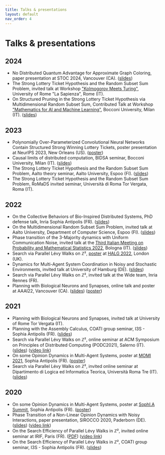 ```yaml
---
title: Talks & presentations
layout: default
nav_order: 4
---
```

# Talks & presentations

## 2024

-  No Distributed Quantum Advantage for Approximate Graph Coloring, paper presentation at STOC 2024, Vancouver (CA). ([slides](https://drive.google.com/file/d/1wAUFZeghfWZqSxaM9wkrBl2SRB1hu95K/view?usp=sharing))
- The Strong Lottery Ticket Hypothesis and the Random Subset Sum Problem, invited talk at Workshop ["Kolmogorov Meets Turing"](https://sites.google.com/uniroma1.it/kmt-2024), University of Rome "La Sapienza", Rome (IT). 
- On Structured Pruning in the Strong Lottery Ticket Hypothesis via Multidimensional Random Subset Sum, Contributed Talk at Workshop ["Mathematics for AI and Machine Learning"](https://dec.unibocconi.eu/mathematics-artificial-intelligence-and-machine-learning), Bocconi University, Milan (IT). ([slides](https://drive.google.com/file/d/1adkSxTuNYPxugIQQUHeXCBWD3jQj3Obg/view?usp=sharing))

## 2023

- Polynomially Over-Parameterized Convolutional Neural Networks Contain Structured Strong Winning Lottery Tickets, poster presentation at NeurIPS 2023, New Orleans (US). ([poster](https://neurips.cc/media/PosterPDFs/NeurIPS%202023/71487.png?t=1699528090.321876))
- Causal limits of distributed computation, BIDSA seminar, Bocconi University, Milan (IT). ([slides](https://drive.google.com/file/d/1tvL4cYt5sTGnQmwMn3AGu_FdfYZySw02/view?usp=sharing))
- The Strong Lottery Ticket Hypothesis and the Random Subset Sum Problem, Aalto theory seminar, Aalto University, Espoo (FI). ([slides](https://drive.google.com/file/d/1jrKQQ5tpiz0ixAImWQO276oD-WWxrBtG/view?usp=sharing))
- The Strong Lottery Ticket Hypothesis and the Random Subset Sum Problem, RoMaDS invited seminar, Università di Roma Tor Vergata, Roma (IT). 

## 2022

- On the Collective Behaviors of Bio-Inspired Distributed Systems, PhD defense talk, Inria Sophia Antipolis (FR). ([slides](https://drive.google.com/file/d/1ChaNXR3ia-I-xVMS7aacm9Meisu9fnvf/view?usp=sharing))
- On the Multidimensional Random Subset Sum Problem, invited talk at Aalto University, Department of Computer Science, Espoo (FI). ([slides](https://drive.google.com/file/d/1JnYoZhHo_7WTBpdRhwQ00Qh5YM_2rXBE/view?usp=sharing))
- Phase transition of the 3-Majority dynamics with Uniform Communication Noise, invited talk at the [Third Italian Meeting on Probability and Mathematical Statistics 2022](https://site.unibo.it/probstat/en/about-1/general-information), Bologna (IT). ([slides](https://drive.google.com/file/d/1_Nw0XDvW3MBKCwSEi7dJ8ECfQLk81s12/view?usp=sharing))
- Search via Parallel Lévy Walks on &#8484;&#x00B2;, [poster](https://drive.google.com/file/d/1XVYk4LQD_uw-mDsmVqv_Sqs8eFaolWSS/view?usp=sharing) at [HALG 2022](https://www.lse.ac.uk/HALG-2022), London (UK).
- Dynamics for Multi-Agent System Coordination in Noisy and Stochastic Environments, invited talk at University of Hamburg (DE). ([slides](https://drive.google.com/file/d/16cXvd2nPe9-cMQzIQJZhFnzz_um20WK1/view?usp=sharing))
- Search via Parallel Lévy Walks on &#8484;&#x00B2;, invited talk at the Wide team, Inria Rennes (FR).
- Planning with Biological Neurons and Synapses, online talk and poster at AAAI22, Vancouver (CA). ([slides](https://drive.google.com/file/d/1ASApDked947d9oSZQ3-Hk8DCd9rO46hK/view?usp=sharing)) ([poster](https://hal.archives-ouvertes.fr/hal-03596672/file/assembly_aaai22_poster1_boxes.pdf))


## 2021

- Planning with Biological Neurons and Synapses, invited talk at University of Rome Tor Vergata (IT).
- Planning with the Assembly Calculus, COATI group seminar, I3S - Sophia Antipolis (FR). ([slides](https://drive.google.com/file/d/1Lw-ACHDs3scdqzP-3DCqyXHrt5qGtipV/view?usp=sharing)) 
- Search via Parallel Lévy Walks on &#8484;&#x00B2;, online seminar at ACM Symposium on Principles of Distributed Computing (PODC2021), Salerno (IT). ([slides](https://drive.google.com/file/d/1ao7yiWWQ_45WRXqS3Ml890n-mH1goYCp/view?usp=sharing)) ([video link](https://www.youtube.com/watch?v=iWWPq5asqsM))
- On some Opinion Dynamics in Multi-Agent Systems, poster at [MOMI 2021](https://phd-seminars-sam.inria.fr/fr/momi2021/), Sophia Antipolis (FR). ([poster](https://drive.google.com/file/d/1SvA7veoxUG3QlSk81_wg0zCgpbgChRDk/view?usp=sharing))
- Search via Parallel Lévy Walks on &#8484;&#x00B2;, invited online seminar at Dipartimento di Logica ed Informatica Teorica, Università Roma Tre (IT). ([slides](https://drive.google.com/file/d/1DQB-W3dPixZpnv_PozOi8c204PCa4r_n/view?usp=sharing))

## 2020

- On some Opinion Dynamics in Multi-Agent Systems, poster at [SophI.A Summit](https://univ-cotedazur.fr/events-uca/sophia-summit#menu_2), Sophia Antipolis (FR). ([poster](https://drive.google.com/file/d/1SvA7veoxUG3QlSk81_wg0zCgpbgChRDk/view?usp=sharing))
- Phase Transition of a Non-Linear Opinion Dynamics with Noisy Interactions, paper presentation, SIROCCO 2020, Paderborn (DE). ([slides](https://drive.google.com/file/d/1YLnw-e8UNcrBaB6aPOY6sW1FxruAv7b4/view?usp=sharing)) ([video link](https://www.youtube.com/watch?v=w2HKdREGpB4&list=PL2P_cO0GPJGSq4z5UJxPSWAUWgHWr48ck&index=20&t=0s))
- On the Search Efficiency of Parallel Lévy Walks in &#8484;&#x00B2;, invited online seminar at IRIF, Paris (FR). ([PDF](https://drive.google.com/file/d/1LErKfi_Id_O0ip47Xq5kyI9E4hwUoyjj/view?usp=sharing)) ([video link](https://bbb2.math.univ-paris-diderot.fr/playback/presentation/2.0/playback.html?meetingId=ba0d7ad67877c1212f88eec5deba5f6302d96d6e-1591703939771))
- On the Search Efficiency of Parallel Lévy Walks in &#8484;&#x00B2;, COATI group seminar, I3S - Sophia Antipolis (FR). ([slides](https://drive.google.com/file/d/1Qu979ZwUoZLPiOw8OZoL4foiX6iEPhGn/view?usp=sharing))
